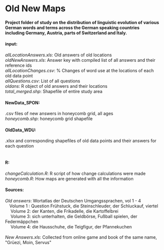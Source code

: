 # Old New Maps

<h4>Project folder of study on the distribution of linguistic evolution of various German words and terms across the German speaking countries including Germany, Austria, parts of Switzerland and Italy. </h4>

<h4>input:</h4>
<i>allLocationAnswers.xls</i>: Old answers of old locations  </br>
<i>oldNewAnswers.xls</i>: Answer key with compiled list of all answers and their reference ids </br>
<i>allLocationChanges.csv</i>: % Changes of word use at the locations of each old data point </br>
<i>allQuestions.csv</i>: List of all questions </br>
<i>oldans</i>: R object of old answers and their locations </br>
<i>total_merged.shp</i>: Shapefile of entire study area </br>  

<h4>NewData_SPON:</h4>
.csv files of new answers in honeycomb grid, all ages</br>
<i>honeycomb.shp</i>: honeycomb grid shapefile</br>

<h4>OldData_WDU:</h4>
.xlsx and corresponding shapefiles of old data points and their answers for each question</br>
</br>

<h4>R:</h4>
<i>changeCalculation.R</i>: R script of how change calculations were made </br>
<i>honeycomb.R</i>: How maps are generated with all the information </br>

<h4>Sources:</h4>
<i>Old answers</i>: Wortatlas der Deutschen Umgangssprachen, vol 1 - 4  </br>
      &emsp;Volume 1 : Question Frühstuck, die Steinschleuder, der Schluckauf, viertel </br>
&emsp;      Volume 2: der Kanten, die Frikadelle, die Kartoffelbrei</br>
    &emsp;  Volume 3: sich unterhalten, die Geldbörse, Fußball spielen, der Federmäppchen</br>
      &emsp; Volume 4: die Hausschuhe, die Teigfigur, der Pfannekuchen</br>
</br>
<i>New Answers.xls</i>: Collected from online game and book of the same name, "Grüezi, Moin, Servus"</br>
